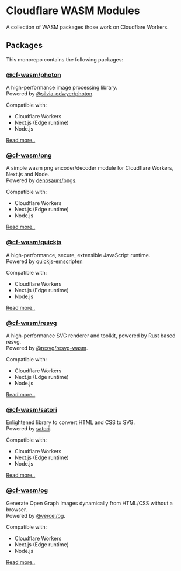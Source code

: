 # Cloudflare WASM Modules

A collection of WASM packages those work on Cloudflare Workers.

## Packages

This monorepo contains the following packages:

### [@cf-wasm/photon](https://www.npmjs.com/package/@cf-wasm/photon)

A high-performance image processing library.  
Powered by [@silvia-odwyer/photon](https://www.npmjs.com/package/@silvia-odwyer/photon).  

Compatible with:

* Cloudflare Workers
* Next.js (Edge runtime)
* Node.js

[Read more..](/packages/photon/README.md)

### [@cf-wasm/png](https://www.npmjs.com/package/@cf-wasm/png)

A simple wasm png encoder/decoder module for Cloudflare Workers, Next.js and Node.  
Powered by [denosaurs/pngs](https://github.com/denosaurs/pngs).  

Compatible with:

* Cloudflare Workers
* Next.js (Edge runtime)
* Node.js

[Read more..](/packages/png/README.md)

### [@cf-wasm/quickjs](https://www.npmjs.com/package/@cf-wasm/quickjs)

A high-performance, secure, extensible JavaScript runtime.  
Powered by [quickjs-emscripten](https://www.npmjs.com/package/quickjs-emscripten)

Compatible with:

* Cloudflare Workers
* Next.js (Edge runtime)
* Node.js

[Read more..](/packages/quickjs/README.md)

### [@cf-wasm/resvg](https://www.npmjs.com/package/@cf-wasm/resvg)

A high-performance SVG renderer and toolkit, powered by Rust based resvg.  
Powered by [@resvg/resvg-wasm](https://www.npmjs.com/package/@resvg/resvg-wasm).  

Compatible with:

* Cloudflare Workers
* Next.js (Edge runtime)
* Node.js

[Read more..](/packages/resvg/README.md)

### [@cf-wasm/satori](https://www.npmjs.com/package/@cf-wasm/satori)

Enlightened library to convert HTML and CSS to SVG.  
Powered by [satori](https://www.npmjs.com/package/satori).  

Compatible with:

* Cloudflare Workers
* Next.js (Edge runtime)
* Node.js

[Read more..](/packages/satori/README.md)

### [@cf-wasm/og](https://www.npmjs.com/package/@cf-wasm/og)

Generate Open Graph Images dynamically from HTML/CSS without a browser.  
Powered by [@vercel/og](https://www.npmjs.com/package/@vercel/og).  

Compatible with:

* Cloudflare Workers
* Next.js (Edge runtime)
* Node.js 

[Read more..](/packages/og/README.md)
